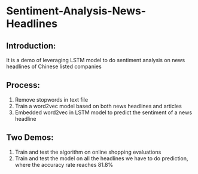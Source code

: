 # Sentiment-Analysis-News-Headlines
## Introduction:
It is a demo of leveraging LSTM model to do sentiment analysis on news headlines of Chinese listed companies

## Process:
1. Remove stopwords in text file
2. Train a word2vec model based on both news headlines and articles
3. Embedded word2vec in LSTM model to predict the sentiment of a news headline

## Two Demos:
1. Train and test the algorithm on online shopping evaluations
2. Train and test the model on all the headlines we have to do prediction, where the accuracy rate reaches 81.8%
